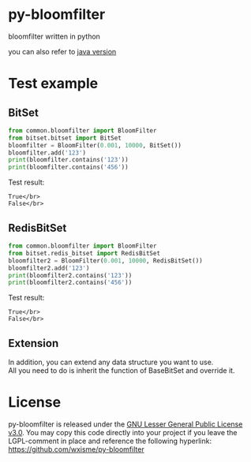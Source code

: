 # py-bloomfilter
bloomfilter written in python</br>

you can also refer to [java version](https://github.com/wxisme/bloomfilter)

# Test example

## BitSet

```python
from common.bloomfilter import BloomFilter
from bitset.bitset import BitSet
bloomfilter = BloomFilter(0.001, 10000, BitSet())
bloomfilter.add('123')
print(bloomfilter.contains('123'))
print(bloomfilter.contains('456'))
```
Test result:
```
True</br>
False</br>
```

## RedisBitSet

```python
from common.bloomfilter import BloomFilter
from bitset.redis_bitset import RedisBitSet
bloomfilter2 = BloomFilter(0.001, 10000, RedisBitSet())
bloomfilter2.add('123')
print(bloomfilter2.contains('123'))
print(bloomfilter2.contains('456'))
```
Test result:
```
True</br>
False</br>
```

## Extension

In addition, you can extend any data structure you want to use.</br>
All you need to do is inherit the function of BaseBitSet and override it.</br>

# License

py-bloomfilter is released under the [GNU Lesser General Public License v3.0](http://www.gnu.org/licenses/).
You may copy this code directly into your project if you leave the LGPL-comment in place and reference the following hyperlink:
https://github.com/wxisme/py-bloomfilter

